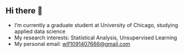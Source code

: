 ## Hi there 👋


- I’m currently a graduate student at University of Chicago, studying applied data science
- My research interests: Statistical Analysis, Unsupervised Learning
- My personal email: wlf1091407666@gmail.com

